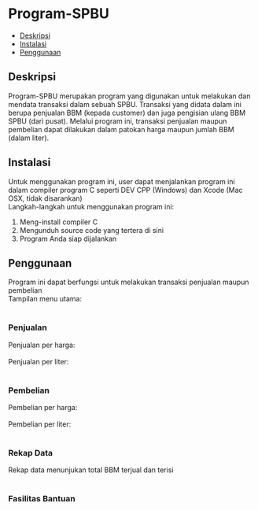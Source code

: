 # Program-SPBU

* [Deskripsi](#Deskripsi)
* [Instalasi](#Instalasi)
* [Penggunaan](#Penggunaan)

## Deskripsi
Program-SPBU merupakan program yang digunakan untuk melakukan dan mendata transaksi dalam sebuah SPBU. 
Transaksi yang didata dalam ini berupa penjualan BBM (kepada customer) dan juga pengisian ulang BBM SPBU (dari pusat). 
Melalui program ini, transaksi penjualan maupun pembelian dapat dilakukan dalam patokan harga maupun jumlah BBM (dalam liter).

## Instalasi
Untuk menggunakan program ini, user dapat menjalankan program ini dalam compiler program C seperti DEV CPP (Windows) dan Xcode (Mac OSX, tidak disarankan)
<br>
Langkah-langkah untuk menggunakan program ini:
1. Meng-install compiler C
2. Mengunduh source code yang tertera di sini
3. Program Anda siap dijalankan

## Penggunaan
Program ini dapat berfungsi untuk melakukan transaksi penjualan maupun pembelian
<br>
Tampilan menu utama: 
<br>
<br>

### Penjualan
Penjualan per harga:
<br>
<br>
Penjualan per liter:
<br>
<br>

### Pembelian
Pembelian per harga:
<br>
<br>
Pembelian per liter:
<br>
<br>

### Rekap Data
Rekap data menunjukan total BBM terjual dan terisi
<br>
<br>

### Fasilitas Bantuan
